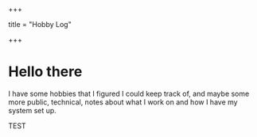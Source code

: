 +++

title = "Hobby Log"

+++

# Hello there

I have some hobbies that I figured I could keep track of, and maybe some more public, technical, notes about what I work on
and how I have my system set up.

TEST
